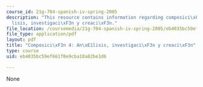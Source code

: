 ```yaml
---
course_id: 21g-704-spanish-iv-spring-2005
description: "This resource contains information regarding composici\xF3n 4: An\xE1\
  lisis, investigaci\xF3n y creaci\xF3n."
file_location: /coursemedia/21g-704-spanish-iv-spring-2005/eb4035bc59ef661f8e9cba18a82be1d6_MIT21G_704S05_composition4.pdf
file_type: application/pdf
layout: pdf
title: "Composici\xF3n 4: An\xE1lisis, investigaci\xF3n y creaci\xF3n"
type: course
uid: eb4035bc59ef661f8e9cba18a82be1d6

---
```

None
